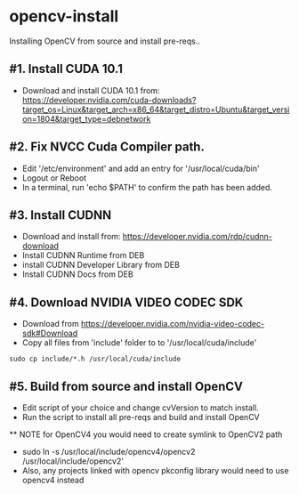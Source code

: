 # opencv-install
Installing OpenCV from source and install pre-reqs..

#1. Install CUDA 10.1
--------------------
- Download and install CUDA 10.1 from: https://developer.nvidia.com/cuda-downloads?target_os=Linux&target_arch=x86_64&target_distro=Ubuntu&target_version=1804&target_type=debnetwork

#2. Fix NVCC Cuda Compiler path.
-------------------------------
-  Edit '/etc/environment' and add an entry for '/usr/local/cuda/bin'
-  Logout or Reboot
-  In a terminal, run 'echo $PATH' to confirm the path has been added.

#3. Install CUDNN
----------------
- Download and install from: https://developer.nvidia.com/rdp/cudnn-download
- Install CUDNN Runtime from DEB
- install CUDNN Developer Library from DEB
- Install CUDNN Docs from DEB

#4. Download NVIDIA VIDEO CODEC SDK
--------------------------
- Download from https://developer.nvidia.com/nvidia-video-codec-sdk#Download
- Copy all files from 'include' folder to to '/usr/local/cuda/include'
```
sudo cp include/*.h /usr/local/cuda/include
```

#5. Build from source and install OpenCV
---------------------------------------
- Edit script of your choice and change cvVersion to match install.
- Run the script to install all pre-reqs and build and install OpenCV

** NOTE for OpenCV4 you would need to create symlink to OpenCV2 path
- sudo ln -s /usr/local/include/opencv4/opencv2 /usr/local/include/opencv2'
- Also, any projects linked with opencv pkconfig library would need to use opencv4 instead

